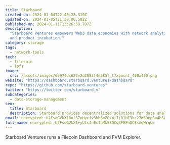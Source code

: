 ```yaml
---
title: Starboard
created-on: 2024-01-04T22:40:28.319Z
updated-on: 2024-01-05T21:39:06.502Z
published-on: 2024-01-11T13:26:59.787Z
description:
  "Starboard Ventures empowers Web3 data economies with network analytics
  and product incubation."
category: storage
tags:
  - network-tools
tech:
  - filecoin
  - ipfs
image:
  src: /assets/images/65974dc622e2d2883f4e585f_t7xpocnt_400x400.png
website: "https://dashboard.starboard.ventures/dashboard"
repo: "https://github.com/starboard-ventures"
twitter: "https://twitter.com/starboard_v"
subcategories:
  - data-storage-management
seo:
  title: Starboard
  description: Starboard provides decentralized solutions for data analysis and management.
email: encrypted::U2FsdGVkX18olSZoHycfv3kh6mZO/Wi7j01HF3kc27W69epSa4hSQyr/9BAWMhvH
full-name: encrypted::U2FsdGVkX1+yUtcJnEcIhMk53OCq3FEFnDC8sAqWrqU=
---
```


Starboard Ventures runs a Filecoin Dashboard and FVM Explorer.
